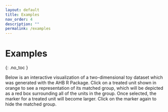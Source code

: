 ```yaml
---
layout: default
title: Examples
nav_order: 4
description: ""
permalink: /examples
---
```


# Examples
{: .no_toc }

Below is an interactive visualization of a two-dimensional toy dataset which was generated with the AHB R Package. Click on a treated unit shown in orange to see a representation of its matched group, which will be depicted as a red box surrounding all of the units in the group. Once selected, the marker for a treated unit will become larger. Click on the marker again to hide the matched group.

<div class="graph" id="tester" style="width:600px;height:400px;"></div>

<script>
	TESTER = document.getElementById('tester');
	var treated = {
		x: [-0.9660798,  3.2802848,  2.3606708, -4.2075829, 3.9428443,  2.2230314, -1.0307580, -1.1262030],
		y: [2.20054788, -2.08015919, -1.68417799, -0.35666177,  0.21815098,  0.14764699,  4.90472471, 0.52658809],
		type: 'scatter',
		name: 'treated',
		mode: 'markers',
		marker: {
			color: 'rgb(0.8500, 0.3250, 0.0980)',
			size: [10, 10, 10, 10, 10, 10, 10, 10]
		}
	};
	var control = {
		x: [-4.9464965, -3.0296428,  2.9002235,  0.8294913,  3.2769443,  2.9315043,  3.5832106,  -3.6877658, -1.7058992,  -1.1650632,   2.6402475, -3.6047390],
		y: [0.17233325, -0.18061857, -0.64532448, -3.32051974, -3.13171898,  0.03618141,  2.40518822,  4.81815310,  4.97818361, -1.92380463, -2.49514714, -0.06110301],
		type: 'scatter',
		name: 'control',
		mode: 'markers',
  		marker: {
			  color: 'rgb(0, 0.4470, 0.7410)',
			  size: [10, 10, 10, 10, 10, 10, 10, 10]
		  }
	};
	var data = [treated, control];
	var layout = {
		title: {
			text:"Interactive Hyper-box Example<br><span style='font-size: 14; font-weight: 300'>Click on a treated unit to toggle its hyper-box!</span>",
			font: {
				size: 24
			}
		},
		xaxis: {
			title: {
				text: 'x1',
				font: {
					size: 18
				}
			},
			zeroline: false
		},
		yaxis: {
			title: {
				text: 'x2',
				font: {
					size: 18
				}
			},
			zeroline: false
		},
		hovermode: 'closest',
		legend: {
			itemsizing: 'constant'
		},
		shapes: [
			{
				type: 'rect',
				visible: false,
				x0: -0.9660798,
				y0: -1.9237946,
				x1: 3.9428543,
				y1: 2.405198,
				line: {
					color: 'rgb(179, 0, 0)'
				}
			},
			{
				type: 'rect',
				visible: false,
				x0: 2.3606808,
				y0: -3.1317090,
				x1: 3.5832006,
				y1: -2.080159,
				line: {
					color: 'rgb(179, 0, 0)'
				}
			},
			{
				type: 'rect',
				visible: false,
				x0: -1.0307480,
				y0: -1.6841780,
				x1: 3.9428543,
				y1: 4.818163,
				line: {
					color: 'rgb(179, 0, 0)'
				}
			},
			{
				type: 'rect',
				visible: false,
				x0: -4.9465065,
				y0: -0.6453145,
				x1: -1.0307680,
				y1: 4.818143,
				line: {
					color: 'rgb(179, 0, 0)'
				}
			},
			{
				type: 'rect',
				visible: false,
				x0: -1.0307480,
				y0: -1.9237946,
				x1: 3.9428443,
				y1: 4.818143,
				line: {
					color: 'rgb(179, 0, 0)'
				}
			},
			{
				type: 'rect',
				visible: false,
				x0: -1.0307480,
				y0: -1.9237946,
				x1: 3.9428543,
				y1: 4.818143,
				line: {
					color: 'rgb(179, 0, 0)'
				}
			},
			{
				type: 'rect',
				visible: false,
				x0: -3.6877558,
				y0: -0.3566518,
				x1: -0.9660898,
				y1: 4.978194,
				line: {
					color: 'rgb(179, 0, 0)'
				}
			},
			{
				type: 'rect',
				visible: false,
				x0: -4.9465065,
				y0: -0.3566718,
				x1: -1.0307680,
				y1: 4.818143,
				line: {
					color: 'rgb(179, 0, 0)'
				}
			}
		]
	};
	var eye_solid = {
		'width': 600,
		'height': 550,
		'path': 'M572.52 241.4C518.29 135.59 410.93 64 288 64S57.68 135.64 3.48 241.41a32.35 32.35 0 0 0 0 29.19C57.71 376.41 165.07 448 288 448s230.32-71.64 284.52-177.41a32.35 32.35 0 0 0 0-29.19zM288 400a144 144 0 1 1 144-144 143.93 143.93 0 0 1-144 144zm0-240a95.31 95.31 0 0 0-25.31 3.79 47.85 47.85 0 0 1-66.9 66.9A95.78 95.78 0 1 0 288 160z'
	};
	var eye_slash_solid = {
		'width': 600,
		'height': 550,
		'path': 'M320 400c-75.85 0-137.25-58.71-142.9-133.11L72.2 185.82c-13.79 17.3-26.48 35.59-36.72 55.59a32.35 32.35 0 0 0 0 29.19C89.71 376.41 197.07 448 320 448c26.91 0 52.87-4 77.89-10.46L346 397.39a144.13 144.13 0 0 1-26 2.61zm313.82 58.1l-110.55-85.44a331.25 331.25 0 0 0 81.25-102.07 32.35 32.35 0 0 0 0-29.19C550.29 135.59 442.93 64 320 64a308.15 308.15 0 0 0-147.32 37.7L45.46 3.37A16 16 0 0 0 23 6.18L3.37 31.45A16 16 0 0 0 6.18 53.9l588.36 454.73a16 16 0 0 0 22.46-2.81l19.64-25.27a16 16 0 0 0-2.82-22.45zm-183.72-142l-39.3-30.38A94.75 94.75 0 0 0 416 256a94.76 94.76 0 0 0-121.31-92.21A47.65 47.65 0 0 1 304 192a46.64 46.64 0 0 1-1.54 10l-73.61-56.89A142.31 142.31 0 0 1 320 112a143.92 143.92 0 0 1 144 144c0 21.63-5.29 41.79-13.9 60.11z'
	};
	var config = {
		modeBarButtonsToRemove: ['zoom2d', 'pan2d', 'select2d', 'lasso2d', 'zoomIn2d', 'zoomOut2d', 'autoScale2d', 'resetScale2d', 'toggleSpikelines', 'hoverCompareCartesian', 'hoverClosestCartesian'],
		modeBarButtonsToAdd: [
			{
				name: 'Show all hyper-boxes',
				icon: eye_solid,
				click: function(gd) {
					const update = {};
					for (let i = 0; i < layout.shapes.length; i++) {
						update['shapes[' + i + '].visible'] = true;
						treated.marker.size[i] = 15;
					}
					Plotly.relayout(TESTER, update);
					Plotly.restyle(TESTER, treated.marker);
				}
			},
			{
				name: 'Hide all hyper-boxes',
				icon: eye_slash_solid,
				click: function(gd) {
					const update = {};
					for (let i = 0; i < layout.shapes.length; i++) {
						update['shapes[' + i + '].visible'] = false;
						treated.marker.size[i] = 10;
					}
					Plotly.relayout(TESTER, update);
					Plotly.restyle(TESTER, treated.marker);
				}
			}
		],
		displaylogo: false
	};
	Plotly.newPlot(TESTER, data, layout, config);

	TESTER.on('plotly_click', function(array) {
		if (array.points[0].data.name === 'treated') {
			const update = {};
			var index = array.points[0].pointIndex;
			var key = 'shapes[' + index + '].visible';
			update[key] = !layout.shapes[index].visible;
			Plotly.relayout(TESTER, update);

			treated.marker.size[index] = treated.marker.size[index] === 10 ? 15 : 10;
			Plotly.restyle(TESTER, treated.marker);
		}
	});
</script>
